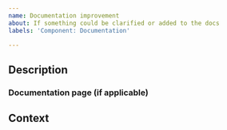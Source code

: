 ```yaml
---
name: Documentation improvement
about: If something could be clarified or added to the docs
labels: 'Component: Documentation'

---
```


## Description
<!-- Short description of the improvement suggestion. -->

### Documentation page (if applicable) 
<!-- https://docs.kedro.org/en/stable/... -->

## Context
<!-- Extra context. -->









